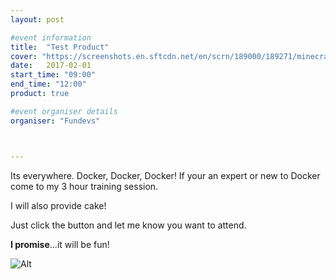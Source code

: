 ```yaml
---
layout: post

#event information
title:  "Test Product"
cover: "https://screenshots.en.sftcdn.net/en/scrn/189000/189271/minecraft-10-700x393.jpg"
date:   2017-02-01
start_time: "09:00"
end_time: "12:00"
product: true

#event organiser details
organiser: "Fundevs"



---
```


Its everywhere. Docker, Docker, Docker! If your an expert or new to Docker come to my 3 hour training session.

I will also provide cake!

Just click the button and let me know you want to attend.

**I promise**...it will be fun!

![Alt](https://dl.dropboxusercontent.com/u/25009350/mp3converter/res%209/mipmap-xxxhdpi/ic_launcher.png)
